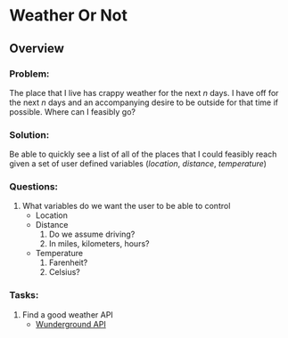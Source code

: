 # Weather Or Not

## Overview

### Problem:
The place that I live has crappy weather for the next _*n*_ days.  I have off for the next _*n*_ days and an accompanying desire to be outside for that time if possible.  Where can I feasibly go?

### Solution:
Be able to quickly see a list of all of the places that I could feasibly reach given a set of user defined variables (_location_, _distance_, _temperature_)

### Questions:
1. What variables do we want the user to be able to control
	- Location
	- Distance
		1. Do we assume driving?
		2. In miles, kilometers, hours?
	- Temperature
		1. Farenheit?
		2. Celsius?

### Tasks:
1. Find a good weather API
	- [Wunderground API](https://www.wunderground.com/weather/api/)